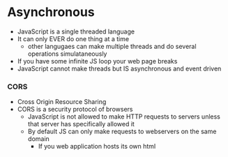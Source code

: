 # Asynchronous
- JavaScript is a single threaded language
- It can only EVER do one thing at a time
    - other langugaes can make multiple threads and do several operations simulataneously
- If you have some infinite JS loop your web page breaks 
- JavaScript cannot make threads but IS asynchronous and event driven
### CORS
- Cross Origin Resource Sharing
- CORS is a security protocol of browsers
    - JavaScript is not allowed to make HTTP requests to servers unless that server
    has specifically allowed it
    - By default JS can only make requests to webservers on the same domain
        - If you web application hosts its own html